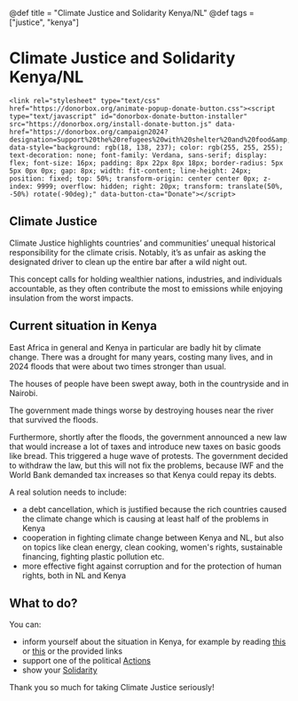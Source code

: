 @def title = "Climate Justice and Solidarity Kenya/NL"
@def tags = ["justice", "kenya"]

# Climate Justice and Solidarity Kenya/NL

~~~
<link rel="stylesheet" type="text/css" href="https://donorbox.org/animate-popup-donate-button.css"><script type="text/javascript" id="donorbox-donate-button-installer" src="https://donorbox.org/install-donate-button.js" data-href="https://donorbox.org/campaign2024?designation=Support%20the%20refugees%20with%20shelter%20and%20food&amp;default_interval=o&amp;amount=30" data-style="background: rgb(18, 138, 237); color: rgb(255, 255, 255); text-decoration: none; font-family: Verdana, sans-serif; display: flex; font-size: 16px; padding: 8px 22px 8px 18px; border-radius: 5px 5px 0px 0px; gap: 8px; width: fit-content; line-height: 24px; position: fixed; top: 50%; transform-origin: center center 0px; z-index: 9999; overflow: hidden; right: 20px; transform: translate(50%, -50%) rotate(-90deg);" data-button-cta="Donate"></script>
~~~

## Climate Justice

Climate Justice highlights countries’ and communities’ unequal historical responsibility for the climate crisis. Notably, it’s as unfair as asking the designated driver to clean up the entire bar after a wild night out.

This concept calls for holding wealthier nations, industries, and individuals accountable, as they often contribute the most to emissions while enjoying insulation from the worst impacts.

## Current situation in Kenya

East Africa in general and Kenya in particular are badly hit by climate change. There was a drought for many years, costing many lives, and in 2024 floods that were about two times stronger than usual.

The houses of people have been swept away, both in the countryside and in Nairobi.

The government made things worse by destroying houses near the river that survived the floods.

Furthermore, shortly after the floods, the government announced a new law that would increase a lot of taxes and introduce
new taxes on basic goods like bread. This triggered a huge wave of protests. The government decided to withdraw the law,
but this will not fix the problems, because IWF and the World Bank demanded tax increases so that Kenya could repay its debts.

 A real solution needs to include:
- a debt cancellation, which is justified because the rich countries caused the climate change which is causing at least half of the problems in Kenya
- cooperation in fighting climate change between Kenya and NL, but also on topics like clean energy, clean cooking, women's rights, sustainable financing, fighting plastic pollution etc. 
- more effective fight against corruption and for the protection of human rights, both in NL and Kenya

## What to do?
You can:
- inform yourself about the situation in Kenya, for example by reading [this](/floods/) or [this](/protests/) or the provided links
- support one of the political [Actions](/actions/)
- show your [Solidarity](/solidarity/)

Thank you so much for taking Climate Justice seriously!


